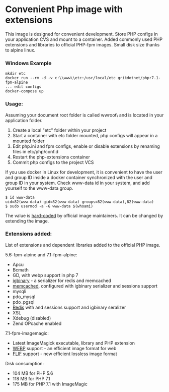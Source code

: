 # Convenient Php image with extensions

This image is designed for convenient development. Store PHP configs in your application CVS and mount to a container.
Added commonly used PHP extensions and libraries to official PHP-fpm images.
Small disk size thanks to alpine linux.

### Windows Example
```
mkdir etc
docker run --rm -d -v c:\\www\\etc:/usr/local/etc grikdotnet/php:7.1-fpm-alpine 
... edit configs
docker-compose up
```

### Usage:
Assuming your document root folder is called wwroot\ and is located in your application folder.
1. Create a local "etc" folder within your project
2. Start a container with etc folder mounted, php configs will appear in a mounted folder
3. Edit php.ini and fpm configs, enable or disable extensions by renaming files in etc/php/conf.d 
5. Restart the php-extensions container
6. Commit php configs to the project VCS

If you use docker in Linux for development, it is convenient to have the user and group ID inside a docker container synchronized with the user and group ID in your system. Check www-data id in your system, and add yourself to the www-data group.
```
$ id www-data
uid=82(www-data) gid=82(www-data) groups=82(www-data),82(www-data)
$ sudo usermod -a -G www-data $(whoami)
```
The value is [hard-coded](https://github.com/docker-library/php/blob/master/7.1/fpm/alpine/Dockerfile#L28) by official image maintainers. It can be changed by extending the image.

### Extensions added:

List of extensions and dependent libraries added to the official PHP image.

5.6-fpm-alpine and 7.1-fpm-alpine:

* Apcu
* Bcmath
* GD, with webp support in php 7
* [igbinary](https://github.com/igbinary/igbinary) - a serializer for redis and memcached
* [memcached](https://github.com/php-memcached-dev/php-memcached/tree/php7), configured with igbinary serializer and sessions support
* mysqli
* pdo_mysql
* pdo_pgsql
* [Redis](https://github.com/phpredis/phpredis) with and sessions support and igbinary seralizer 
* XSL
* Xdebug (disabled)
* Zend OPcache enabled

7.1-fpm-imagemagic:
* Latest ImageMagick executable, library and PHP extension
* [WEBP](https://en.wikipedia.org/wiki/WebP) support - an efficient image format for web
* [FLIF](https://en.wikipedia.org/wiki/Free_Lossless_Image_Format) support - new efficient lossless image format

Disk consumption: 
* 104 MB for PHP 5.6
* 118 MB for PHP 7.1
* 175 MB for PHP 7.1 with ImageMagic

